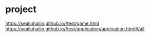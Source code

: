 # project
https://sealiuhailin.github.io//test/game.html
https://sealiuhailin.github.io//test/application/application.html#/all
